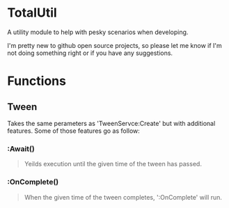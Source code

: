# TotalUtil
A utility module to help with pesky scenarios when developing.

I'm pretty new to github open source projects, so please let me know if I'm not doing something right or if you have any suggestions.

# Functions

## Tween
Takes the same perameters as 'TweenServce:Create' but with additional features. Some of those features go as follow:

### :Await()
> Yeilds execution until the given time of the tween has passed.

### :OnComplete()
> When the given time of the tween completes, ':OnComplete' will run.
